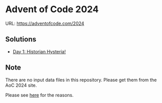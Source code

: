 # Advent of Code 2024

URL: https://adventofcode.com/2024

## Solutions

* [Day 1: Historian Hysteria!](./day_01/)
<!--
* [Day 2: ](./day_02/)
* [Day 3: ](./day_03/)
* [Day 4: ](./day_04/)
* [Day 5: ](./day_05/)
* [Day 6: ](./day_06/)
* [Day 7: ](./day_07/)
* [Day 8: ](./day_08/)
* [Day 9: ](./day_09/)
* [Day 10: ](./day_10/)
* [Day 11: ](./day_11/)
* [Day 12: ](./day_12/)
* [Day 13: ](./day_13/)
* [Day 14: ](./day_14/)
* [Day 15: ](./day_15/)
* [Day 16: ](./day_16/)
* [Day 17: ](./day_17/)
* [Day 18: ](./day_18/)
* [Day 19: ](./day_19/)
* [Day 20: ](./day_20/)
* [Day 21: ](./day_21/)
* [Day 22: ](./day_22/)
* [Day 23: ](./day_23/)
* [Day 24: ](./day_24/)
* [Day 25: ](./day_25/)
-->

## Note

There are no input data files in this repository.
Please get them from the AoC 2024 site.

Please see [here](https://adventofcode.com/about#faq_copying) for the reasons.
